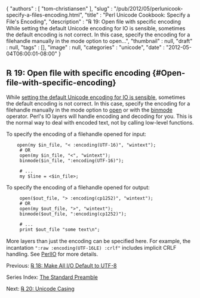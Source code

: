 {
   "authors" : [
      "tom-christiansen"
   ],
   "slug" : "/pub/2012/05/perlunicook-specify-a-files-encoding.html",
   "title" : "Perl Unicode Cookbook: Specify a File's Encoding",
   "description" : "℞ 19: Open ﬁle with speciﬁc encoding While setting the default Unicode encoding for IO is sensible, sometimes the default encoding is not correct. In this case, specify the encoding for a filehandle manually in the mode option to open...",
   "thumbnail" : null,
   "draft" : null,
   "tags" : [],
   "image" : null,
   "categories" : "unicode",
   "date" : "2012-05-04T06:00:01-08:00"
}





℞ 19: Open ﬁle with speciﬁc encoding {#Open-file-with-specific-encoding}
------------------------------------

While [setting the default Unicode encoding for IO is
sensible](/media/_pub_2012_05_perlunicook-specify-a-files-encoding/perlunicook-make-file-io-default-to-utf-8.html),
sometimes the default encoding is not correct. In this case, specify the
encoding for a filehandle manually in the mode option to
[open](http://perldoc.perl.org/functions/open.html) or with the
[binmode](http://perldoc.perl.org/functions/binmode.html) operator.
Perl's IO layers will handle encoding and decoding for you. This is the
normal way to deal with encoded text, not by calling low-level
functions.

To specify the encoding of a filehandle opened for input:

        open(my $in_file, "< :encoding(UTF-16)", "wintext");
         # OR
         open(my $in_file, "<", "wintext");
         binmode($in_file, ":encoding(UTF-16)");

         # ...
         my $line = <$in_file>;

To specify the encoding of a filehandle opened for output:

         open($out_file, "> :encoding(cp1252)", "wintext");
         # OR
         open(my $out_file, ">", "wintext");
         binmode($out_file, ":encoding(cp1252)");

         # ...
         print $out_file "some text\n";

More layers than just the encoding can be speciﬁed here. For example,
the incantation `":raw :encoding(UTF-16LE) :crlf"` includes implicit
CRLF handling. See [PerlIO](http://perldoc.perl.org/PerlIO.html) for
more details.

Previous: [℞ 18: Make All I/O Default to
UTF-8](/media/_pub_2012_05_perlunicook-specify-a-files-encoding/perlunicook-make-all-io-default-to-utf-8.html)

Series Index: [The Standard
Preamble](/media/_pub_2012_05_perlunicook-specify-a-files-encoding/perlunicook-standard-preamble.html)

Next: [℞ 20: Unicode
Casing](/media/_pub_2012_05_perlunicook-specify-a-files-encoding/perl-unicook-unicode-casing.html)


